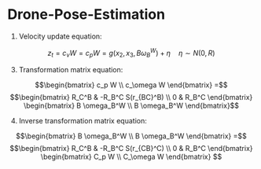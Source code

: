 # Drone-Pose-Estimation
1. Velocity update equation:
   
$$ z_t = c_v W = c_p W = g(x_2, x_3, B \omega_B^W) + \eta \quad \eta \sim N(0, R)$$

3. Transformation matrix equation:
   
$$\begin{bmatrix}
c_p W \\
c_\omega W
\end{bmatrix}
=$$ $$\begin{bmatrix}
R_C^B & -R_B^C S(r_{BC}^B) \\
0 & R_B^C
\end{bmatrix}
\begin{bmatrix}
B \omega_B^W \\
B \omega_B^W
\end{bmatrix}$$
 
4. Inverse transformation matrix equation:
   
$$\begin{bmatrix}
B \omega_B^W \\
B \omega_B^W
\end{bmatrix} =$$
$$\begin{bmatrix}
R_C^B & -R_B^C S(r_{CB}^C) \\
0 & R_B^C
\end{bmatrix}
\begin{bmatrix}
C_p W \\
C_\omega W
\end{bmatrix}
$$


